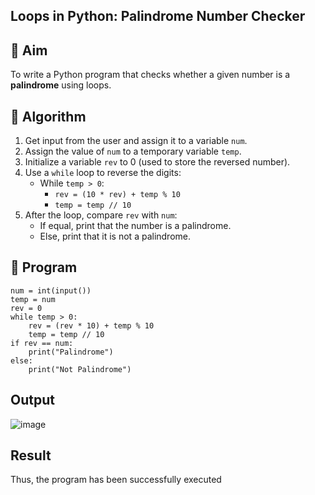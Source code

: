 ## Loops in Python: Palindrome Number Checker

## 🎯 Aim
To write a Python program that checks whether a given number is a **palindrome** using loops.

## 🧠 Algorithm
1. Get input from the user and assign it to a variable `num`.
2. Assign the value of `num` to a temporary variable `temp`.
3. Initialize a variable `rev` to 0 (used to store the reversed number).
4. Use a `while` loop to reverse the digits:
   - While `temp > 0`:
     - `rev = (10 * rev) + temp % 10`
     - `temp = temp // 10`
5. After the loop, compare `rev` with `num`:
   - If equal, print that the number is a palindrome.
   - Else, print that it is not a palindrome.

## 🧾 Program
```
num = int(input())
temp = num
rev = 0
while temp > 0:
    rev = (rev * 10) + temp % 10
    temp = temp // 10
if rev == num:
    print("Palindrome")
else:
    print("Not Palindrome")
```
## Output
![image](https://github.com/user-attachments/assets/fc9ac515-b37b-411b-8ff8-893f3f53c7a8)


## Result
Thus, the program has been successfully executed 

